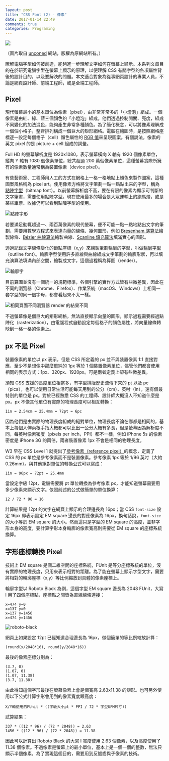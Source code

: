 ```yaml
---
layout: post
title: "CSS Font (2) - 像素"
date: 2017-01-14 22:49
comments: true
categories: Programing
---
```


![](https://lh3.googleusercontent.com/QYgIGri4TjlqD74S4v_H39wBvIzcSIEr8wtKJAImXvSc-ZQO8B5WGE5qvYD3_k3PdinLcUXJ7UHZBLGtZJtAP880O5B9q-WcU_VXJPzVWAxgl3TsT27kXFIOYuPhXQ8koXbDjeQDmFOQ4btB2nw_cWIWaczmLL70eExzVdO_1_Wo7E6jXGdHlkYC8m2al-azmM_8vIY5zWKlrdT2ldDaAofCIV0wVOYZN3QwaRZ1vQyRLHa3Wtp1aP1pj2mIHhTpZBWtXcXOg6VFXS_ImBMKhzEFUtOHYkxKJ89p2aiYSq47XnLCDbBo-4ZdEHWqDvXBkWJcHXFalGwRm_HjhyravjJvcdiudp1NJdkQmYO8Yd06QNs7FY8DzSImi3sq-oJIuO4eHsWM8zOASEy0IgV6VubRVUq4VcOCjxd7DOxRzE6iEk2waFr7cI4IRiShvGQ2mkDjYRcf2bqk-aNlpSP1f3pMnK9B1pYSwz-_AgfIq4ZCkYSkKAxbxOF0q-HWb-QcDv_qnyU7S6bFnwjHXsAV8A1d41y9o5HCGIwJyejBdtbn4WFf_7o5gWJesDFU2Eg8sJoaFknTgvUMrbtoApsRlR8zNxayvAZZhILYPS_qXt1xfrI1SZYmeFPNgRbL818lTrQVd0lCf6a1UHrgtdZ2sndlRDRRi4nb-xlHiJYQHbM=w1276-h718-no)

（圖片取自 [unconed](https://acko.net/files/fullfrontal/fullfrontal/webglmath/online.html) 網站，版權為原網站所有。）

瞭解電腦字型如何被創造，能夠進一步理解文字如何在螢幕上顯示。本系列文章目的在於研究電腦字型在螢幕上顯示的原理，以便理解 CSS 有關字型的各項屬性背後的設計目的，以及要解決的問題。本文適合對象為從事網頁設計的專業人員，不論是網頁設計師、前端工程師，或是全端工程師。

<!-- more -->

## Pixel

現代螢幕最小的基本單位為像素（pixel），由非常非常多的「小燈泡」組成。一個像素是由紅、綠、藍三個顏色的「小燈泡」組成，他們透過控制開關、亮度，組成不同變化的加法混色，能夠產生非常多種顏色。為了簡化概念，可以將像素理解成一個個小格子，整齊排列構成一個巨大的矩形網格。電腦在繪圖時，是按照網格座標逐一設定每個格子（cell）顏色屬性的 [RGB 值](https://en.wikipedia.org/wiki/RGB_color_model)來呈現圖案。有個說法，像素的英文 pixel 的是 picture + cell 組成的詞彙。

Full HD 的螢幕解析度是 1920x1080，表示螢幕橫向 X 軸有 1920 個像素單位，縱向 Y 軸有 1080 個像素單位，總共超過 200 萬個像素單位，這種螢幕實際所擁有的像素數量通常稱為裝置像素（device pixel）。

有些藝術家、工程師用人工的方式在網格上一格一格地點上顏色來製作圖案，這種圖案風格稱為 pixel art。使用像素方格將文字筆劃一點一點點出來的字型，稱為[點陣字型](https://en.wikipedia.org/wiki/Computer_font#Bitmap_fonts)（bitmap font）。以前螢幕解析度不高，要在有限的像素內顯示可判斷的文字筆畫，需要使用點陣字型。現在使用最多的場合是大眾運輸上的跑馬燈，或是某些車票、收據仍可以看到點陣字型的使用。

![點陣字形](https://lh3.googleusercontent.com/4EZC27DSZk60uyIXHkeLNCaCfp6gDi5UzHX6EVZmAbOpDuBWonrSRePE4cgxeslOSH4dzN6a3G8VzCwCEECWxE2finNMJRZtRxFvjk14gxhuBq4518uAd91c-CeI7uXpoV_sIYR7gML4aYNrqzAgepVfSJYHzgle0XQXxU_qsDOWHE_4swdo2ega1XiRaSJcBseZq5zSIxduP5evzrq4sbs6zfgmIY7PkwQdsEsi8xp85WR3_N9n8u25glDHThBRMAdGLyMGpR2FYFkmldkIWT0YmuZ2jnK_d_NqGbdFjL1vzvwA5WAyChxapxpsWAHYu5ie4lvjsQOFgWJKHfYdVGE3fJXZpvmoEw5_uroTV2bDtsswRMB13sED_TI_oHAzD03IFHWvqZfVRi-ZArFwrbxKGpH3maY7liAV24zmXq519SI3NPT9FLFMn4RHprv3YoEJMK-09QwZK_Nn3-x_jZIId0zwnDT8LF4kcXr6HYH2IJCrJ7p5BplXpba7i-BK0ou4GJhY59UMbGScAShHSR1Ku7JngJDnAkPhZmkpNWJEoNHgBpBR63G2m6iInAyM5pPmSxHfe7UlYFuP9zUI4j13Uy2nk7qT78X8sOKYuA6miHvn9DJeK7a7KjCYJBYrqibTAveIFNG9QSdWS2PjB-I1_6Jik4x7jEAODuEyKs0=s1600)

若要滿足動輒超過一、兩百萬像素的現代螢幕，便不可能一點一點地點出文字的筆劃，需要用數學方程式來表達向量的線條、幾何圖形，例如 [Bresenham 演算法](https://en.wikipedia.org/wiki/Bresenham%27s_line_algorithm)繪製線條、[Bézier 曲線算法](https://en.wikipedia.org/wiki/B%C3%A9zier_curve)繪製曲線、[Scanline 填充算法](https://en.wikipedia.org/wiki/Scanline_rendering)填滿實心的圖形。

透過記錄文字線條變化的節點座標（x,y）來繪製筆劃輪廓的字型，叫做[輪廓字型](https://en.wikipedia.org/wiki/Computer_font#Outline_fonts)（outline font）。輪廓字型使用許多直線與曲線組成文字筆劃的輪廓形狀，再以填充演算法填滿內部空間，繪製成文字，這個過程稱為算圖（render）。

![輪廓字](https://lh3.googleusercontent.com/WHzAidFm9liuCdl8PO8dyPUWFYAOxwI2M4CNCh0xQoBCSo_tCdqQ3hX96y0qYyn4oLtZnjdIzlx4z_b6HBrgRII9UF_THi_EBNzDwsCOEHDqQzdzBb-EiohTtWNdvpNQWQPNI6z4FAesQROqPDil-i2-uLup3kagfCa-0qYAs5qrVYxG_Yb1ojAsxWJuuBQg2-h99jEHmypIBLc9J2MfUNuJReGsUl5tRKgJqjhVjJQatGfH01yjrTPNvSbjR3hnYZPm4CVSa1UT9byv9hGpH-nNl9EjvynQvArA0tzHXwDnV9BMNEaW7Q3A8iXwu03HbecCglRmc6grTr3EHoewmzRes15Hj79qxgCQXCEb3A-RHqZa71MQ9bykR1g4ZXmjTSwWRbdpDBRfHMNHYI7lS2JyaMonlPNWJxnMGg9ytfi2_kigx7EfCL5otj4YQQXnIPFKGt_6GoBBX0rjLYho5z3NkJk0mGrdRApua21Te0WPvR1RLuk7jm0v-0GUYMBX1rvoLvGmHemOuQPLISHFndtFTgPk4RYCWVTv1IvfqQI9HWpMsvFtgM_3QWJr56KcXwvCjMVhMvJ_waQZHQvj8D8sOSHGCPlSmAnwHeAWuVSwG2Bl-LshaZ4JgzboHdC7xR3-l5RL3h6bO4DgHCghpRf0UlsVi36JBtCADzzX6X4=w706-h628-no)

目前算圖並沒有一個統一的規範標準，各個引擎的實作方式皆有些微差異，因此在不同的瀏覽器（Chrome、Firefox）、作業系統（macOS、Windows）上相同一套字型的同一個字母，都會看起來不太一樣。

![相同頁面不同瀏覽器 render 的結果不同](https://lh3.googleusercontent.com/9Hy5Ta3RBWYdhc-IS8FaUwRFCVx795D_9jtScJhIaWsQJ2VLMU0HVf9S2ptpwuAyphS7x1sVuN9f3NPONlxsNUNU9DMQCWldsjKr12J-kLVV_4U0bfNiikauuq5RXB6Ytcf-HMZaN57hLk_o8HRXDubsg1jDvTISCCteow8C374bdfOxlmhbzHXMeTROMX9iZQWGWSvXT3aq_UXjHBBKZw_4uzn7utR3CIIp3MF9uy83JJscK-5-lhZiaXmhCJPYHJ3ZnhuGNJ2E_4FBdE1GkXJE2yr--GFiqW3vAR5BzQANp1h87f9iHIq_f4dWpC-IuvXKvzh5txrRBlVhGd06hXHFXjMDVy5OQQj-7Fq_FBTuWa-F5bnyq4pKdzsYh6NP1W3SENKqdn2-5RvKWJSUhg1m9M2pt93AD2PEejuMLzu4GkN1ivfCRoxOStabAi3fOlYv0z7DmlTaMrWBS1LgzpwT9M19gpTzXPRMImmXWJK9Mky66_Tezbd0cm0JXjjoEEfgwFtqCq6y5R4tG87Qi4fAcbcMOYFr_OOVbnxd9rcQ1cuXcB4sYgTh2jYTpBiPp4qGQpsC0r8rkrDJXJkL6t5g7DnroHftjSQWtMmofxT9Jld9unNWGWk3CyVqILN9IhbJZvb2HSB5otvOoI7ZXMCc1v-uR8Lj_0II1BtgHK4=w450-h74-no)

不過螢幕像是個巨大的矩形網格，無法直接顯示向量的圖形，顯示過程需要經過點陣化（rasterization），由電腦程式自動設定每個格子的顏色屬性，將向量線條轉映到一格一格的像素上。

## px 不是 Pixel

裝置像素的單位以 px 表示，但是 CSS 所定義的 px 並不與裝置像素 1:1 直接對應，至少不是想像中那麼單純的 1px 等於 1 個裝置像素單位，儘管他們都會使用相同的表示方式：1px、320px、1920px。可是兩者定義上卻有些微差異。

須知 CSS 支援的長度單位相當多，有字型排版歷史流傳下來的 pt 以及 pc（pica），也可以使用日常生活可能每天用到的公分（cm）、英吋（in），還有個最特別的單位是 px。對於已經熟悉 CSS 的工程師、設計師大概沒人不知道什麼是 px。px 不像其他單位有實際的物理長度可以相互轉換：

    1in = 2.54cm = 25.4mm = 72pt = 6pc

因為他們是由實際的物理長度組成的絕對單位，物理長度不論在哪都是相同的，基本上每個人伸兩根手指大概都可以比出一公分大概有多長，但是螢幕因為解析度不同，每英吋像素密度（pixels per inch，PPI）都不一樣，例如 iPhone 5s 的像素密度是 iPhone 3G 的兩倍，兩者裝置像素 1px 不會是相同的物理長度。

W3 早在 CSS Level 1 就提出了[參考像素（reference pixel）](https://www.w3.org/TR/css-values/#reference-pixel)的概念，定義了 CSS 的 px 單位是參考像素而不是裝置像素。參考像素 1px 等於 1/96 英吋（大約 0.26mm）。與其他絕對單位的轉換公式可以寫成：

    1in = 96px = 72pt = 25.4mm

當設定字級 12pt，電腦需要將 pt 單位轉換為參考像素 px，才能知道螢幕需要用多少像素來顯示文字。依照前述的公式做簡單的單位換算：

    12 / 72 * 96 = 16

計算結果是 12pt 的文字在網頁上顯示的合理邊長為 16px；當 CSS `font-size` 設定 16px 即表示設定 EM square 邊長的對應像素為 16px，換句話說，`font-size` 的大小等於 EM square 的大小。然而這只是字型的 EM square 的高度，並非字形本身的高度，要計算字形本身輪廓的像素寬高則需要從 EM square 的座標系統換算。

## 字形座標轉換 Pixel

技術上 EM square 是個二維空間的座標系統，FUnit 是等分座標系統的單位，沒有實際的物理長度，只用來表示相對的距離。為了能在螢幕上顯示字型文字，需要將相對的輪廓座標（x,y）等比例縮放到具體的像素座標上。

輪廓字型以 Roboto Black 為例，這個字型 EM square 邊長為 2048 FUnit，大寫 I 用了四個座標點，座標點之間皆為直線線條連接：

    x=474 y=0
    x=137 y=0
    x=137 y=1456
    x=474 y=1456

![roboto-black](https://lh3.googleusercontent.com/wwZ5ylRJC6VM5MVFhB7D4he8hF2x3-gjzHQmr_Lj01RJ0MonUrOe3Mzhgd4EgItDuynUZL9FhWjixWmHdfccX_MryTOFAFdy0A5E6s669-lMpzDTjqow_-P1PNVceVxeWud69JzRIh4g8gwVWVljvEZCCKwP9SJJifBjUxQFdGCaghsgvYhbomk2VXM2qdAu6KK-jMwZW_tQAuTq6SIaY294XZFBzMdvbkoFo4MGU89jTDJ0-elKs-WZQUlhBtjrQjbeVdlZA7e57SltdJNw2fCy94mO0GWhR4l_J8pe842wPBeI-qBnjJIimAGmTDwUJTKrhjhRUdyWt4BiMJ0sCW4MCXMh2-TcZXXB8rETfJpgWputpDI1S-QhvWNg56jxeOFee-MucQxPuD0bbicwBh8nQuIjRld4UEto2RyGgODq9T70Wgy_9MBRd30GzGMevFR_OZhFwG_IBhvzryxFS0FWloU90W6q8ispbs2LRnpU8058_JymUlRwmbfrIMJW-bplo_n23hIPV4N06oOFkB0_8zae2S4ecMQwGQO5CPhOoEun7_-TrmGdQioOFjpaX7k3gDlzpHENyrz_D5XcQCqkDTizEJStdsKxNUceH8--eEDAoLlbgIIpM57V4007j6hiVQnhGB8_7kWjni6XXEGX99bgv02Y6gAppvUxz7Q=w500-h382-no)

網頁上如果設定 12pt 已經知道合理邊長為 16px，做個簡單的等比例縮放計算：

    (round(x/2048*16), round(y/2048*16))

最後的像素座標分別為：

    (3.7, 0)
    (1.07, 0)
    (1.07, 11.38)
    (3.7, 11.38)

由此得知這個字形最後在螢幕像素上會是個寬高 2.63x11.38 的矩形。也可另外使用以下公式計算字形會用到的像素寬度跟高度：

    X/Y軸使用的FUnit * ((字級大小pt * PPI / 72 * 字型UPM尺寸))

試算結果：

    337 * ((12 * 96) / (72 * 2048)) = 2.63
    1456 * ((12 * 96) / (72 * 2048)) = 11.38

因此可以計算出 Roboto Black 的大寫 I 寬度使用 2.63 個像素，以及高度使用了 11.38 個像素。不過像素是螢幕上的最小單位，基本上是一個一個的整數，無法只顯示半個像素，為了實現這個目的，需要用到反鋸齒與子像素的技術。
